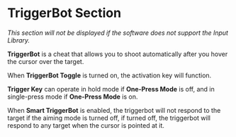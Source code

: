 # TriggerBot Section

*This section will not be displayed if the software does not support the Input Library.*

**TriggerBot** is a cheat that allows you to shoot automatically after you hover the cursor over the target.

When **TriggerBot Toggle** is turned on, the activation key will function.

**Trigger Key** can operate in hold mode if **One-Press Mode** is off, and in single-press mode if **One-Press Mode** is on.

When **Smart TriggerBot** is enabled, the triggerbot will not respond to the target if the aiming mode is turned off, if turned off, the triggerbot will respond to any target when the cursor is pointed at it.